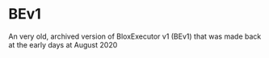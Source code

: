 # BEv1
An very old, archived version of BloxExecutor v1 (BEv1) that was made back at the early days at August 2020
